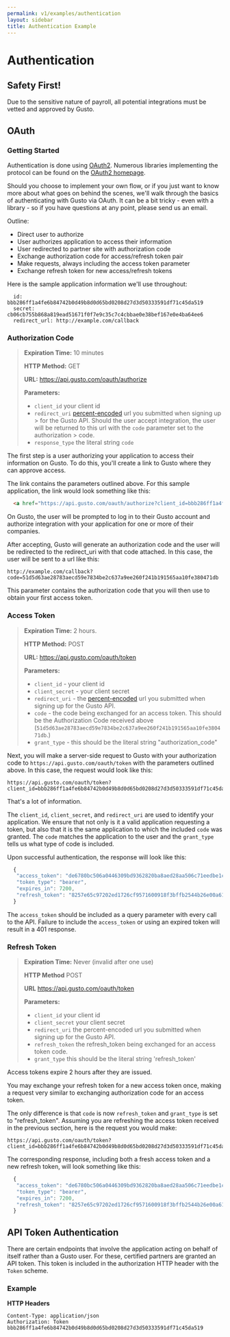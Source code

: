 ```yaml
---
permalink: v1/examples/authentication
layout: sidebar
title: Authentication Example
---
```


# Authentication

##  Safety First!

Due to the sensitive nature of payroll, all potential integrations must be vetted and approved by Gusto.

## OAuth

### Getting Started

Authentication is done using [OAuth2](http://oauth.net/2/). Numerous libraries implementing the protocol can be found on the [OAuth2 homepage](http://oauth.net/2/).

Should you choose to implement your own flow, or if you just want to know more about what goes on behind the scenes, we'll walk through the basics of authenticating with Gusto via OAuth. It can be a bit tricky - even with a library - so if you have questions at any point, please send us an email.

Outline:

- Direct user to authorize
- User authorizes application to access their information
- User redirected to partner site with authorization code
- Exchange authorization code for access/refresh token pair
- Make requests, always including the access token parameter
- Exchange refresh token for new access/refresh tokens

Here is the sample application information we'll use throughout:

```
  id:           bbb286ff1a4fe6b84742b0d49b8d0d65bd0208d27d3d50333591df71c45da519
  secret:       cb06cb755b868a819ead51671f0f7e9c35c7c4cbbae0e38bef167e0e4ba64ee6
  redirect_url: http://example.com/callback
```

### Authorization Code

> **Expiration Time:** 10 minutes
>
> **HTTP Method:** GET
>
> **URL:** https://api.gusto.com/oauth/authorize
>
> **Parameters:**
>
> - `client_id` your client id
> - `redirect_uri` [percent-encoded](http://en.wikipedia.org/wiki/Percent-encoding/) url you submitted when signing up > for the Gusto API. Should the user accept integration, the user will be returned to this url with the `code` parameter set to the authorization > code.
> - `response_type` the literal string `code`


The first step is a user authorizing your application to access their information on Gusto. To do this, you'll create a link to Gusto where they can approve access.

The link contains the parameters outlined above. For this sample application, the link would look something like this:

```html
  <a href="https://api.gusto.com/oauth/authorize?client_id=bbb286ff1a4fe6b84742b0d49b8d0d65bd0208d27d3d50333591df71c45da519&redirect_uri=http%3A%2F%2Fexample.com%2Fcallback&response_type=code">Authorize with Gusto</a>
```

On Gusto, the user will be prompted to log in to their Gusto account and authorize integration with your application for one or more of their companies.

After accepting, Gusto will generate an authorization code and the user will be redirected to the redirect_uri with that code attached. In this case, the user will be sent to a url like this:

```
http://example.com/callback?code=51d5d63ae28783aecd59e7834be2c637a9ee260f241b191565aa10fe380471db
```

This parameter contains the authorization code that you will then use to obtain your first access token.

### Access Token

> **Expiration Time:** 2 hours.
>
> **HTTP Method:** POST
>
> **URL:** https://api.gusto.com/oauth/token
>
> **Parameters:**
>
> - `client_id` - your client id
> - `client_secret` - your client secret
> - `redirect_uri` - the [percent-encoded](http://en.wikipedia.org/wiki/Percent-encoding/) url you submitted when signing up for the Gusto API.
> - `code` - the code being exchanged for an access token. This should be the Authorization Code received above (`51d5d63ae28783aecd59e7834be2c637a9ee260f241b191565aa10fe380471db`.)
> - `grant_type` - this should be the literal string "authorization_code"

Next, you will make a server-side request to Gusto with your authorization code to `https://api.gusto.com/oauth/token` with the parameters outlined above. In this case, the request would look like this:

```
https://api.gusto.com/oauth/token?client_id=bbb286ff1a4fe6b84742b0d49b8d0d65bd0208d27d3d50333591df71c45da519&client_secret=cb06cb755b868a819ead51671f0f7e9c35c7c4cbbae0e38bef167e0e4ba64ee6&redirect_uri=http%3A%2F%2Fexample.com%2Fcallback&code=51d5d63ae28783aecd59e7834be2c637a9ee260f241b191565aa10fe380471db&grant_type=authorization_code
```

That's a lot of information.

The `client_id`, `client_secret`, and `redirect_uri` are used to identify your application. We ensure that not only is it a valid application requesting a token, but also that it is the same application to which the included `code` was granted. The `code` matches the application to the user and the `grant_type` tells us what type of code is included.

Upon successful authentication, the response will look like this:

```javascript
  {
   "access_token": "de6780bc506a0446309bd9362820ba8aed28aa506c71eedbe1c5c4f9dd350e54",
   "token_type": "bearer",
   "expires_in": 7200,
   "refresh_token": "8257e65c97202ed1726cf9571600918f3bffb2544b26e00a61df9897668c33a1"
  }
```

The `access_token` should be included as a query parameter with every call to the API. Failure to include the `access_token` or using an expired token will result in a 401 response.

### Refresh Token

> **Expiration Time:** Never (invalid after one use)
>
> **HTTP Method** POST
>
> **URL** https://api.gusto.com/oauth/token
>
> **Parameters:**
>
> - `client_id` your client id
> - `client_secret` your client secret
> - `redirect_uri` the percent-encoded url you submitted when signing up for the Gusto API.
> - `refresh_token` the refresh_token being exchanged for an access token code.
> - `grant_type` this should be the literal string 'refresh_token'

Access tokens expire 2 hours after they are issued.

You may exchange your refresh token for a new access token once, making a request very similar to exchanging authorization code for an access token.

The only difference is that `code` is now `refresh_token` and `grant_type` is set to "refresh_token". Assuming you are refreshing the access token received in the previous section, here is the request you would make:

```
https://api.gusto.com/oauth/token?client_id=bbb286ff1a4fe6b84742b0d49b8d0d65bd0208d27d3d50333591df71c45da519&client_secret=cb06cb755b868a819ead51671f0f7e9c35c7c4cbbae0e38bef167e0e4ba64ee6&redirect_uri=http%3A%2F%2Fexample.com%2Fcallback&refresh_token=8257e65c97202ed1726cf9571600918f3bffb2544b26e00a61df9897668c33a1&grant_type=refresh_token
```

The corresponding response, including both a fresh access token and a new refresh token, will look something like this:

```javascript
  {
   "access_token": "de6780bc506a0446309bd9362820ba8aed28aa506c71eedbe1c5c4f9dd350e54",
   "token_type": "bearer",
   "expires_in": 7200,
   "refresh_token": "8257e65c97202ed1726cf9571600918f3bffb2544b26e00a61df9897668c33a1"
  }
```


## API Token Authentication

There are certain endpoints that involve the application acting on behalf of
itself rather than a Gusto user. For these, certified partners are granted
an API token. This token is included in the authorization HTTP header with the
`Token` scheme.

### Example

**HTTP Headers**

```
Content-Type: application/json
Authorization: Token bbb286ff1a4fe6b84742b0d49b8d0d65bd0208d27d3d50333591df71c45da519
```
